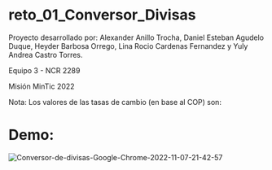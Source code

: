 # reto_01_Conversor_Divisas

Proyecto desarrollado por: Alexander Anillo Trocha, Daniel Esteban Agudelo Duque, Heyder Barbosa Orrego, Lina Rocio Cardenas Fernandez y Yuly Andrea Castro Torres.

Equipo 3 - NCR 2289

Misión MinTic 2022

Nota: Los valores de las tasas de cambio (en base al COP) son: 

# Demo:

![Conversor-de-divisas-Google-Chrome-2022-11-07-21-42-57](https://user-images.githubusercontent.com/110750570/200471946-dfe990e3-3051-4cc3-8d66-f7e16f489091.gif)
